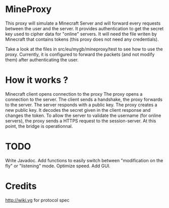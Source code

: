 MineProxy
=========
This proxy will simulate a Minecraft Server and will forward every requests between the user and the server.
It provides authentication to get the secret key used to cipher data for "online" servers.
It will need the file writen by Minecraft that contains tokens (this proxy does not need any credentials).

Take a look at the files in src/eu/mygb/mineproxy/test to see how to use the proxy.
Currently, it is configured to forward the packets (and not modify them) after authenticating the user.

How it works ?
==============
Minecraft client opens connection to the proxy
The proxy opens a connection to the server.
The client sends a handshake, the proxy forwards to the server.
The server responds with a public key.
The proxy creates a new public key.
It decodes the secret given in the client response and changes the token.
To allow the server to validate the username (for online servers), the proxy sends a HTTPS request to the session-server.
At this point, the bridge is operationnal.

TODO
====
Write Javadoc.
Add functions to easily switch between "modification on the fly" or "listening" mode.
Optimize speed.
Add GUI.

Credits
=======
http://wiki.vg for protocol spec
